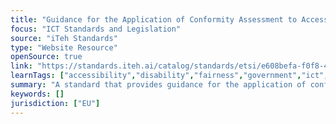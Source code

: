 ```yaml
---
title: "Guidance for the Application of Conformity Assessment to Accessibility Requirements for Public Procurement of ICT Products and Services in Europe"
focus: "ICT Standards and Legislation"
source: "iTeh Standards"
type: "Website Resource"
openSource: true
link: "https://standards.iteh.ai/catalog/standards/etsi/e608befa-f0f8-477b-a263-7b0d35550977/etsi-tr-101-552-v1-0-0-2014-03"
learnTags: ["accessibility","disability","fairness","government","ict","bias","framework","regulation"]
summary: "A standard that provides guidance for the application of conformity assessment to accessibility requirements for public procurement of ICT products and services in Europe."
keywords: []
jurisdiction: ["EU"]
---
```

